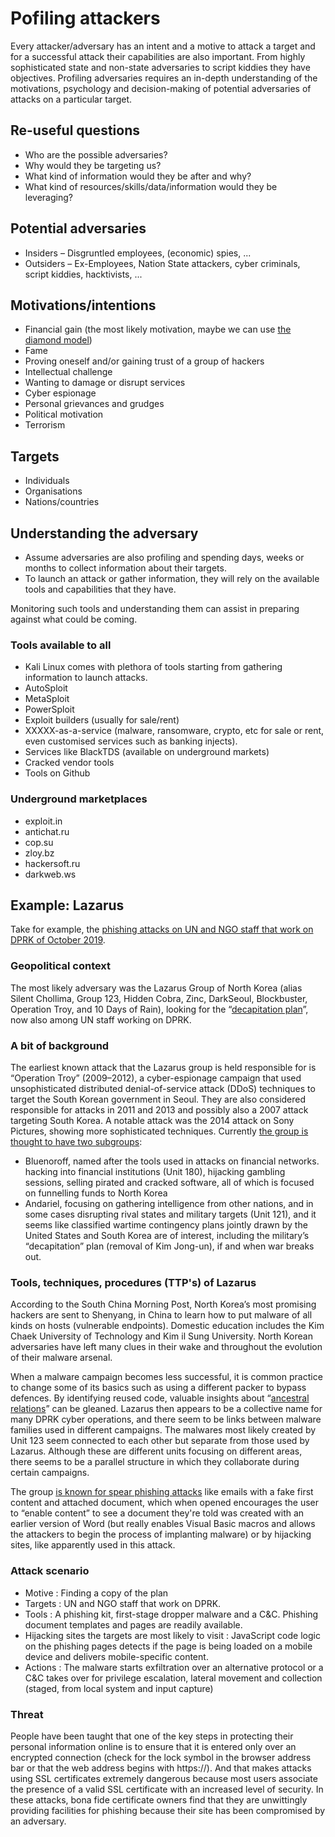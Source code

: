 # Pofiling attackers

Every attacker/adversary has an intent and a motive to attack a target and for a successful attack their capabilities are also important. From highly sophisticated state and non-state adversaries to script kiddies they have objectives. Profiling adversaries requires an in-depth understanding of the motivations, psychology and decision-making of potential adversaries of attacks on a particular target.

## Re-useful questions
* Who are the possible adversaries?
* Why would they be targeting us?
* What kind of information would they be after and why?
* What kind of resources/skills/data/information would they be leveraging?

## Potential adversaries

* Insiders – Disgruntled employees, (economic) spies, ...
* Outsiders – Ex-Employees, Nation State attackers, cyber criminals, script kiddies, hacktivists, ...

## Motivations/intentions

* Financial gain (the most likely motivation, maybe we can use [the diamond model](https://www.isc.hbs.edu/competitiveness-economic-development/frameworks-and-key-concepts/Pages/the-diamond-model.aspx))
* Fame 
* Proving oneself and/or gaining trust of a group of hackers
* Intellectual challenge
* Wanting to damage or disrupt services
* Cyber espionage
* Personal grievances and grudges
* Political motivation
* Terrorism

## Targets
* Individuals
* Organisations
* Nations/countries

## Understanding the adversary

* Assume adversaries are also profiling and spending days, weeks or months to collect information about their targets. 
* To launch an attack or gather information, they will rely on the available tools and capabilities that they have.

Monitoring such tools and understanding them can assist in preparing against what could be coming.

### Tools available to all

* Kali Linux comes with plethora of tools starting from gathering information to launch attacks.
* AutoSploit
* MetaSploit
* PowerSploit
* Exploit builders (usually for sale/rent)
* XXXXX-as-a-service (malware, ransomware, crypto, etc for sale or rent, even customised services such as banking injects). 
* Services like BlackTDS (available on underground markets)
* Cracked vendor tools
* Tools on Github

### Underground marketplaces

* exploit.in
* antichat.ru
* cop.su
* zloy.bz
* hackersoft.ru
* darkweb.ws

## Example: Lazarus

Take for example, the [phishing attacks on UN and NGO staff that work on DPRK of October 2019](https://blog.lookout.com/lookout-phishing-ai-discovers-phishing-attack-targeting-humanitarian-organizations). 

### Geopolitical context

The most likely adversary was the Lazarus Group of North Korea (alias Silent Chollima, Group 123, Hidden Cobra, Zinc, DarkSeoul, Blockbuster, Operation Troy, and 10 Days of Rain), looking for the “[decapitation plan](http://www.koreaherald.com/view.php?ud=20170709000290)”, now also among UN staff working on DPRK. 

### A bit of background

The earliest known attack that the Lazarus group is held responsible for is “Operation Troy” (2009–2012), a cyber-espionage campaign that used unsophisticated distributed denial-of-service attack (DDoS) techniques to target the South Korean government in Seoul. They are also considered responsible for attacks in 2011 and 2013 and possibly also a 2007 attack targeting South Korea. A notable attack was the 2014 attack on Sony Pictures, showing more sophisticated techniques. Currently [the group is thought to have two subgroups](https://media.kasperskycontenthub.com/wp-content/uploads/sites/43/2018/03/07180244/Lazarus_Under_The_Hood_PDF_final.pdf):

* Bluenoroff, named after the tools used in attacks on financial networks. hacking into financial institutions (Unit 180), hijacking gambling sessions, selling pirated and cracked software, all of which is focused on funnelling funds to North Korea
* Andariel, focusing on gathering intelligence from other nations, and in some cases disrupting rival states and military targets (Unit 121), and it seems like classified wartime contingency plans jointly drawn by the United States and South Korea are of interest, including the military’s “decapitation” plan (removal of Kim Jong-un), if and when war breaks out.

### Tools, techniques, procedures (TTP's) of Lazarus

According to the South China Morning Post, North Korea’s most promising hackers are sent to Shenyang, in China to learn how to put malware of all kinds on hosts (vulnerable endpoints). Domestic education includes the Kim Chaek University of Technology and Kim il Sung University. North Korean adversaries have left many clues in their wake and throughout the evolution of their malware arsenal.

When a malware campaign becomes less successful, it is common practice to change some of its basics such as using a different packer to bypass defences. By identifying reused code, valuable insights about “[ancestral relations](https://www.mcafee.com/blogs/blogs/other-blogs/mcafee-labs/examining-code-reuse-reveals-undiscovered-links-among-north-koreas-malware-families/?hilite=%2527SMB%2527)” can be gleaned. Lazarus then appears to be a collective name for many DPRK cyber operations, and there seem to be links between malware families used in different campaigns. The malwares most likely created by Unit 123 seem connected to each other but separate from those used by Lazarus. Although these are different units focusing on different areas, there seems to be a parallel structure in which they collaborate during certain campaigns.

The group [is known for spear phishing attacks](https://www.group-ib.com/resources/threat-research/lazarus.html) like emails with a fake first content and attached document, which when opened encourages the user to “enable content” to see a document they're told was created with an earlier version of Word (but really enables Visual Basic macros and allows the attackers to begin the process of implanting malware) or by hijacking sites, like apparently used in this attack.

### Attack scenario

* Motive : Finding a copy of the plan
* Targets : UN and NGO staff that work on DPRK.
* Tools : A phishing kit, first-stage dropper malware and a C&C. Phishing document templates and pages are readily available.
* Hijacking sites the targets are most likely to visit : JavaScript code logic on the phishing pages detects if the page is being loaded on a mobile device and delivers mobile-specific content. 
* Actions : The malware starts exfiltration over an alternative protocol or a C&C takes over for privilege escalation, lateral movement and collection (staged, from local system and input capture)

### Threat
People have been taught that one of the key steps in protecting their personal information online is to ensure that it is entered only over an encrypted connection (check for the lock symbol in the browser address bar or that the web address begins with https://). And that makes attacks using SSL certificates extremely dangerous because most users associate the presence of a valid SSL certificate with an increased level of security. In these attacks, bona fide certificate owners find that they are unwittingly providing facilities for phishing because their site has been compromised by an adversary.